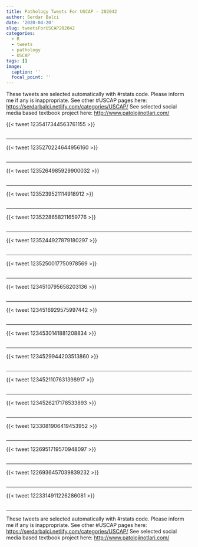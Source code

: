 ```yaml
---
title: Pathology Tweets For USCAP - 202042
author: Serdar Balci
date: '2020-04-20'
slug: tweetsForUSCAP202042
categories:
  - R
  - tweets
  - pathology
  - USCAP
tags: []
image:
  caption: ''
  focal_point: ''
---
```



These tweets are selected automatically with #rstats code. Please inform me if any is inappropriate.
See other #USCAP pages here: https://serdarbalci.netlify.com/categories/USCAP/ 
See selected social media based textbook project here: http://www.patolojinotlari.com/

{{< tweet 1235417344563761155 >}}
<br>
<br>
<hr>
{{< tweet 1235270224644956160 >}}
<br>
<br>
<hr>
{{< tweet 1235264985929900032 >}}
<br>
<br>
<hr>
{{< tweet 1235239521114918912 >}}
<br>
<br>
<hr>
{{< tweet 1235228658211659776 >}}
<br>
<br>
<hr>
{{< tweet 1235244927879180297 >}}
<br>
<br>
<hr>
{{< tweet 1235250017750978569 >}}
<br>
<br>
<hr>
{{< tweet 1234510795658203136 >}}
<br>
<br>
<hr>
{{< tweet 1234516929575997442 >}}
<br>
<br>
<hr>
{{< tweet 1234530141881208834 >}}
<br>
<br>
<hr>
{{< tweet 1234529944203513860 >}}
<br>
<br>
<hr>
{{< tweet 1234521107631398917 >}}
<br>
<br>
<hr>
{{< tweet 1234526217178533893 >}}
<br>
<br>
<hr>
{{< tweet 1233081906419453952 >}}
<br>
<br>
<hr>
{{< tweet 1226951719570948097 >}}
<br>
<br>
<hr>
{{< tweet 1226936457039839232 >}}
<br>
<br>
<hr>
{{< tweet 1223314911226286081 >}}
<br>
<br>
<hr>


These tweets are selected automatically with #rstats code. Please inform me if any is inappropriate.
See other #USCAP pages here: https://serdarbalci.netlify.com/categories/USCAP/ 
See selected social media based textbook project here: http://www.patolojinotlari.com/
